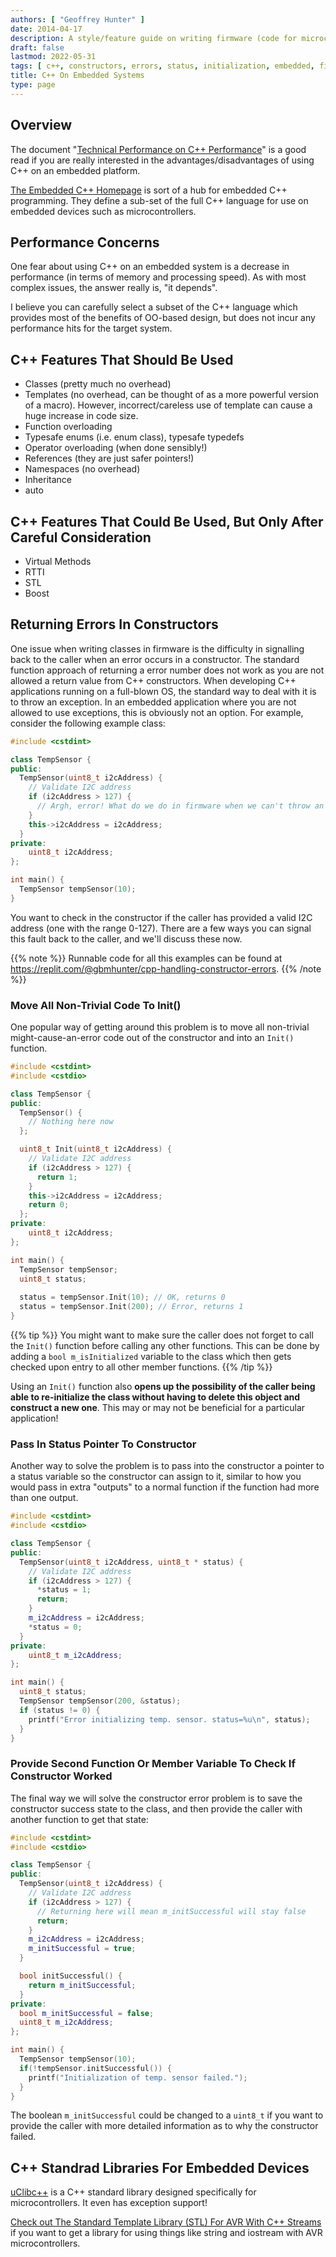 ```yaml
---
authors: [ "Geoffrey Hunter" ]
date: 2014-04-17
description: A style/feature guide on writing firmware (code for microcontrollers) using C++.
draft: false
lastmod: 2022-05-31
tags: [ c++, constructors, errors, status, initialization, embedded, firmware, classes, microcontrollers ]
title: C++ On Embedded Systems
type: page
---
```


## Overview

The document "[Technical Performance on C++ Performance](http://www.open-std.org/jtc1/sc22/wg21/docs/TR18015.pdf)" is a good read if you are really interested in the advantages/disadvantages of using C++ on an embedded platform.

[The Embedded C++ Homepage](http://www.caravan.net/ec2plus/) is sort of a hub for embedded C++ programming. They define a sub-set of the full C++ language for use on embedded devices such as microcontrollers.

## Performance Concerns

One fear about using C++ on an embedded system is a decrease in performance (in terms of memory and processing speed). As with most complex issues, the answer really is, "it depends".

I believe you can carefully select a subset of the C++ language which provides most of the benefits of OO-based design, but does not incur any performance hits for the target system.

## C++ Features That Should Be Used

* Classes (pretty much no overhead)
* Templates (no overhead, can be thought of as a more powerful version of a macro). However, incorrect/careless use of template can cause a huge increase in code size.
* Function overloading
* Typesafe enums (i.e. enum class), typesafe typedefs
* Operator overloading (when done sensibly!)
* References (they are just safer pointers!)
* Namespaces (no overhead)
* Inheritance 
* auto

## C++ Features That Could Be Used, But Only After Careful Consideration

* Virtual Methods
* RTTI
* STL
* Boost

## Returning Errors In Constructors

One issue when writing classes in firmware is the difficulty in signalling back to the caller when an error occurs in a constructor. The standard function approach of returning a error number does not work as you are not allowed a return value from C++ constructors. When developing C++ applications running on a full-blown OS, the standard way to deal with it is to throw an exception. In an embedded application where you are not allowed to use exceptions, this is obviously not an option. For example, consider the following example class:

```c++
#include <cstdint>

class TempSensor {
public:
  TempSensor(uint8_t i2cAddress) {
    // Validate I2C address
    if (i2cAddress > 127) {
      // Argh, error! What do we do in firmware when we can't throw an exception?
    }
    this->i2cAddress = i2cAddress;
  }
private:
    uint8_t i2cAddress;
};

int main() {
  TempSensor tempSensor(10);
}
```

You want to check in the constructor if the caller has provided a valid I2C address (one with the range 0-127). There are a few ways you can signal this fault back to the caller, and we'll discuss these now.

{{% note %}}
Runnable code for all this examples can be found at https://replit.com/@gbmhunter/cpp-handling-constructor-errors.
{{% /note %}}

### Move All Non-Trivial Code To Init()

One popular way of getting around this problem is to move all non-trivial might-cause-an-error code out of the constructor and into an `Init()` function.

```c++
#include <cstdint>
#include <cstdio>

class TempSensor {
public:
  TempSensor() {
    // Nothing here now
  };

  uint8_t Init(uint8_t i2cAddress) {
    // Validate I2C address
    if (i2cAddress > 127) {
      return 1;
    }
    this->i2cAddress = i2cAddress;
    return 0;
  };
private:
    uint8_t i2cAddress;
};

int main() {
  TempSensor tempSensor;
  uint8_t status;
  
  status = tempSensor.Init(10); // OK, returns 0
  status = tempSensor.Init(200); // Error, returns 1  
}
```

{{% tip %}}
You might want to make sure the caller does not forget to call the `Init()` function before calling any other functions. This can be done by adding a `bool m_isInitialized` variable to the class which then gets checked upon entry to all other member functions.
{{% /tip %}}

Using an `Init()` function also **opens up the possibility of the caller being able to re-initialize the class without having to delete this object and construct a new one**. This may or may not be beneficial for a particular application!

### Pass In Status Pointer To Constructor

Another way to solve the problem is to pass into the constructor a pointer to a status variable so the constructor can assign to it, similar to how you would pass in extra "outputs" to a normal function if the function had more than one output.

```c++
#include <cstdint>
#include <cstdio>

class TempSensor {
public:
  TempSensor(uint8_t i2cAddress, uint8_t * status) {
    // Validate I2C address
    if (i2cAddress > 127) {      
      *status = 1;
      return;
    }
    m_i2cAddress = i2cAddress;
    *status = 0;
  }
private:
    uint8_t m_i2cAddress;
};

int main() {
  uint8_t status;
  TempSensor tempSensor(200, &status);
  if (status != 0) {
    printf("Error initializing temp. sensor. status=%u\n", status);
  }
}
```

### Provide Second Function Or Member Variable To Check If Constructor Worked

The final way we will solve the constructor error problem is to save the constructor success state to the class, and then provide the caller with another function to get that state:

```c++
#include <cstdint>
#include <cstdio>

class TempSensor {
public:
  TempSensor(uint8_t i2cAddress) {
    // Validate I2C address
    if (i2cAddress > 127) {
      // Returning here will mean m_initSuccessful will stay false
      return;
    }
    m_i2cAddress = i2cAddress;
    m_initSuccessful = true;
  }

  bool initSuccessful() {
    return m_initSuccessful;
  }
private:
  bool m_initSuccessful = false;
  uint8_t m_i2cAddress;
};

int main() {
  TempSensor tempSensor(10);
  if(!tempSensor.initSuccessful()) {
    printf("Initialization of temp. sensor failed.");
  }
}
```

The boolean `m_initSuccessful` could be changed to a `uint8_t` if you want to provide the caller with more detailed information as to why the constructor failed.

## C++ Standrad Libraries For Embedded Devices

[uClibc++](http://cxx.uclibc.org/index.html) is a C++ standard library designed specifically for microcontrollers. It even has exception support!

[Check out The Standard Template Library (STL) For AVR With C++ Streams](http://andybrown.me.uk/wk/2011/01/15/the-standard-template-library-stl-for-avr-with-c-streams/) if you want to get a library for using things like string and iostream with AVR microcontrollers.
